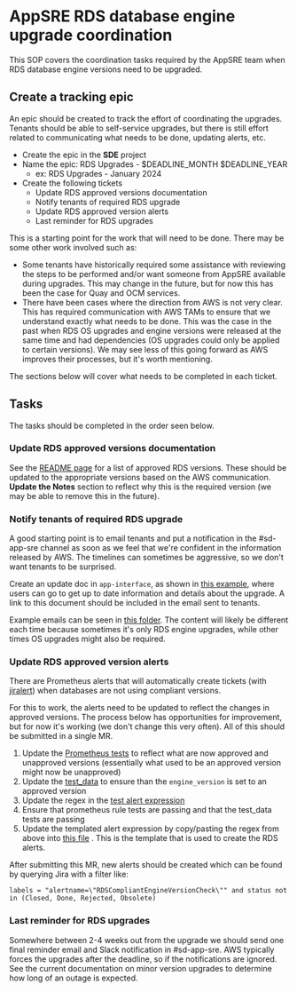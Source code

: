 # AppSRE RDS database engine upgrade coordination

This SOP covers the coordination tasks required by the AppSRE team when RDS database
engine versions need to be upgraded.

## Create a tracking epic

An epic should be created to track the effort of coordinating the upgrades. Tenants
should be able to self-service upgrades, but there is still effort related to
communicating what needs to be done, updating alerts, etc.

* Create the epic in the **SDE** project
* Name the epic: RDS Upgrades - $DEADLINE_MONTH $DEADLINE_YEAR
    * ex: RDS Upgrades - January 2024
* Create the following tickets
    * Update RDS approved versions documentation
    * Notify tenants of required RDS upgrade
    * Update RDS approved version alerts
    * Last reminder for RDS upgrades

This is a starting point for the work that will need to be done. There may be some other
work involved such as:

* Some tenants have historically required some assistance with reviewing the steps to be
  performed and/or want someone from AppSRE available during upgrades. This may change
  in the future, but for now this has been the case for Quay and OCM services.
* There have been cases where the direction from AWS is not very clear. This has
  required communication with AWS TAMs to ensure that we understand exactly what needs
  to be done. This was the case in the past when RDS OS upgrades and engine versions
  were released at the same time and had dependencies (OS upgrades could only be applied
  to certain versions). We may see less of this going forward as AWS improves their
  processes, but it's worth mentioning.

The sections below will cover what needs to be completed in each ticket.

## Tasks

The tasks should be completed in the order seen below.

### Update RDS approved versions documentation

See the [README page](/README.md#approved-rds-versions) for a list of approved RDS
versions. These should be updated to the appropriate versions based on the AWS
communication. **Update the Notes** section to reflect why this is the required
version (we may be able to remove this in the future).

### Notify tenants of required RDS upgrade

A good starting point is to email tenants and put a notification in the #sd-app-sre
channel as soon as we feel that we're confident in the information released by AWS. The
timelines can sometimes be aggressive, so we don't want tenants to be surprised.

Create an update doc in `app-interface`, as shown in [this example](https://gitlab.cee.redhat.com/service/app-interface/-/blob/master/docs/aws/maintenance/rds-upgrades-june-2022.md),
where users can go to get up to date information and details about the upgrade. A link to this document should be included in the email sent to tenants.

Example emails can be seen in [this folder](/data/app-interface/emails/all-rds/). The
content will likely be different each time because sometimes it's only RDS engine
upgrades, while other times OS upgrades might also be required.

### Update RDS approved version alerts

There are Prometheus alerts that will automatically create tickets (with
[jiralert](https://github.com/prometheus-community/jiralert)) when databases are
not using compliant versions.

For this to work, the alerts need to be updated to reflect the changes in approved
versions. The process below has opportunities for improvement, but for now
it's working (we don't change this very often). All of this should be submitted in a
single MR.

1. Update
   the [Prometheus tests](/resources/observability/prometheusrules/rds-approved-versions-test.prometheusrulestests.yaml)
   to reflect what are now approved and unapproved versions (essentially what used to be
   an approved version might now be unapproved)
2. Update
   the [test_data](/test_data/services/aws-resource-tests/namespaces/rds-approved-versions.yml)
   to ensure than the `engine_version` is set to an approved version
3. Update the regex in
   the [test alert expression](/resources/observability/prometheusrules/rds-approved-versions-test.prometheusrules.yaml)
4. Ensure that prometheus rule tests are passing and that the test_data tests are
   passing
5. Update the templated alert expression by copy/pasting the regex from above
   into [this file](/resources/services/app-sre-observability/rds-approved-versions.prometheusrules.yaml.j2)
   . This is the template that is used to create the RDS alerts.

After submitting this MR, new alerts should be created which can be found by querying
Jira with a filter like:

`labels = "alertname=\"RDSCompliantEngineVersionCheck\"" and status not in (Closed, Done, Rejected, Obsolete)`

### Last reminder for RDS upgrades

Somewhere between 2-4 weeks out from the upgrade we should send one final reminder email
and Slack notification in #sd-app-sre. AWS typically forces the upgrades after the
deadline, so if the notifications are ignored. See the current documentation on minor
version upgrades to determine how long of an outage is expected.
